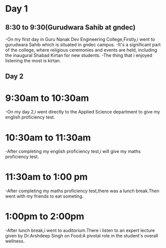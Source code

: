 # Day 1
## 8:30 to 9:30(Gurudwara Sahib at gndec)
-On my first day in Guru Nanak Dev Engineering College,Firstly,i went to gurudwara Sahib which is situated in gndec campus.
-It's a significant part of the college, where religious ceremonies and events are held, including the inaugural Shabad Kirtan for new students.
-The thing that i enjoyed listening the most is kirtan.

## Day 2 
# 9:30am to 10:30am
-On my day 2,i went directly to the Applied Science department to give my english proficiency test.
# 10:30am to 11:30am 
-After completing my english proficiency test,i will give my maths proficiency test.
# 11:30am to 1:00 pm
-After completing my maths proficiency test,there was a lunch break.Then went with my friends to eat someting.

# 1:00pm to 2:00pm
-After lunch break,i went to auditorium.There i listen to an expert lecture given by Dr.Arshdeep Singh on Food:A pivotal role in the student's overall wellness.
